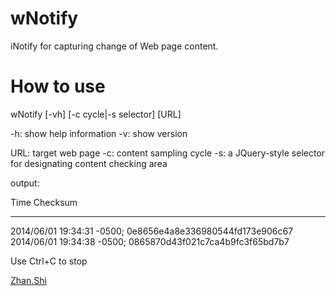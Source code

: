 wNotify
=======
iNotify for capturing change of Web page content.

How to use
==========
wNotify [-vh] [-c cycle|-s selector] [URL]

-h: show help information
-v: show version

URL: target web page
-c:  content sampling cycle
-s:  a JQuery-style selector for designating content checking area

output:

Time                       Checksum
-------------------------  --------------------------------
2014/06/01 19:34:31 -0500; 0e8656e4a8e336980544fd173e906c67
2014/06/01 19:34:38 -0500; 0865870d43f021c7ca4b9fc3f65bd7b7

Use Ctrl+C to stop

[Zhan.Shi](http://shizhan.github.io/)